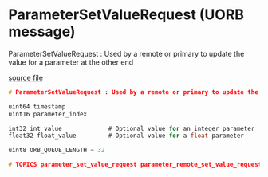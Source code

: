# ParameterSetValueRequest (UORB message)

ParameterSetValueRequest : Used by a remote or primary to update the value for a parameter at the other end

[source file](https://github.com/PX4/PX4-Autopilot/blob/release/1.15/msg/ParameterSetValueRequest.msg)

```c
# ParameterSetValueRequest : Used by a remote or primary to update the value for a parameter at the other end

uint64 timestamp
uint16 parameter_index

int32 int_value             # Optional value for an integer parameter
float32 float_value         # Optional value for a float parameter

uint8 ORB_QUEUE_LENGTH = 32

# TOPICS parameter_set_value_request parameter_remote_set_value_request parameter_primary_set_value_request

```
